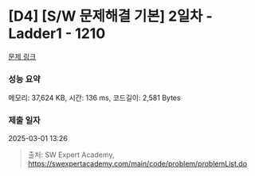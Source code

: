 # [D4] [S/W 문제해결 기본] 2일차 - Ladder1 - 1210 

[문제 링크](https://swexpertacademy.com/main/code/problem/problemDetail.do?contestProbId=AV14ABYKADACFAYh) 

### 성능 요약

메모리: 37,624 KB, 시간: 136 ms, 코드길이: 2,581 Bytes

### 제출 일자

2025-03-01 13:26



> 출처: SW Expert Academy, https://swexpertacademy.com/main/code/problem/problemList.do